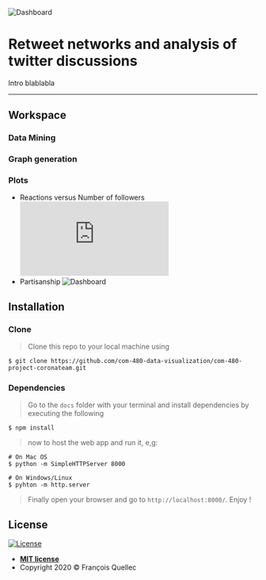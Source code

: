 ![Dashboard](https://raw.githubusercontent.com/twitter-retweets-analysis/master/imgs/police_graph.png)

# Retweet networks and analysis of twitter discussions

Intro blablabla 

---

## Workspace

### Data Mining

### Graph generation

### Plots
- Reactions versus Number of followers
![Dashboard](https://raw.githubusercontent.com/twitter-retweets-analysis/master/imgs/ReactionsVsFollowers.pdf)
- Partisanship
![Dashboard](https://raw.githubusercontent.com/twitter-retweets-analysis/master/imgs/partisanship.png)

## Installation

### Clone

> Clone this repo to your local machine using 
```shell
$ git clone https://github.com/com-480-data-visualization/com-480-project-coronateam.git
```

### Dependencies

> Go to the `docs` folder with your terminal and install dependencies by executing the following

```shell
$ npm install
```

> now to host the web app and run it, e,g: 

```shell
# On Mac OS
$ python -m SimpleHTTPServer 8000

# On Windows/Linux
$ pyhton -m http.server
```
> Finally open your browser and go to `http://localhost:8000/`. Enjoy !


## License

[![License](http://img.shields.io/:license-mit-blue.svg?style=flat-square)](http://badges.mit-license.org)

- **[MIT license](http://opensource.org/licenses/mit-license.php)**
- Copyright 2020 © François Quellec